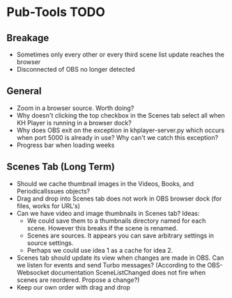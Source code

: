# Pub-Tools TODO

## Breakage

* Sometimes only every other or every third scene list update reaches the browser
* Disconnected of OBS no longer detected

## General

* Zoom in a browser source. Worth doing?
* Why doesn't clicking the top checkbox in the Scenes tab select all
when KH Player is running in a browser dock?
* Why does OBS exit on the exception in khplayer-server.py which occurs when
port 5000 is already in use? Why can't we catch this exception?
* Progress bar when loading weeks

## Scenes Tab (Long Term)

* Should we cache thumbnail images in the Videos, Books, and PeriodicalIssues objects?
* Drag and drop into Scenes tab does not work in OBS browser dock (for files, works for URL's)
* Can we have video and image thumbnails in Scenes tab? Ideas:
  * We could save them to a thumbnails directory named for each scene. However this breaks if the scene is renamed.
  * Scenes are sources. It appears you can save arbitrary settings in source settings.
  * Perhaps we could use idea 1 as a cache for idea 2.
* Scenes tab should update its view when changes are made in OBS. Can we listen
  for events and send Turbo messages? (According to the OBS-Websocket documentation
  SceneListChanged does not fire when scenes are reordered. Propose a change?)
* Keep our own order with drag and drop

